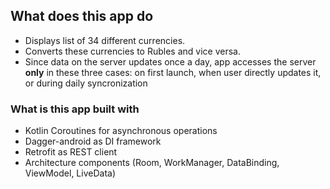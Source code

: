 ## What does this app do

* Displays list of 34 different currencies.
* Converts these currencies to Rubles and vice versa.
* Since data on the server updates once a day, app accesses the server **only**
in these three cases: on first launch, when user directly updates it, or during daily syncronization

### What is this app built with

* Kotlin Coroutines for asynchronous operations
* Dagger-android as DI framework
* Retrofit as REST client
* Architecture components (Room, WorkManager, DataBinding, ViewModel, LiveData)
